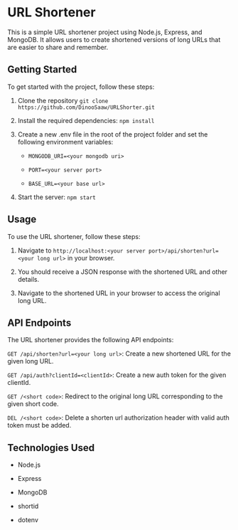 
  

# URL Shortener

  

This is a simple URL shortener project using Node.js, Express, and MongoDB. It allows users to create shortened versions of long URLs that are easier to share and remember.

  

## Getting Started

  

To get started with the project, follow these steps:

  

1. Clone the repository `git clone https://github.com/DinooSaaw/URLShorter.git`

  

2. Install the required dependencies: `npm install`

  

3. Create a new .env file in the root of the project folder and set the following environment variables:

  

	-  `MONGODB_URI=<your mongodb uri>`

	-  `PORT=<your server port>`

	-  `BASE_URL=<your base url>`

  

4. Start the server: `npm start`

  

## Usage

  

To use the URL shortener, follow these steps:

  

1. Navigate to `http://localhost:<your server port>/api/shorten?url=<your long url>` in your browser.

2. You should receive a JSON response with the shortened URL and other details.

3. Navigate to the shortened URL in your browser to access the original long URL.

  

## API Endpoints

  

The URL shortener provides the following API endpoints:

  

`GET /api/shorten?url=<your long url>`: Create a new shortened URL for the given long URL.

`GET /api/auth?clientId=<clientId>`: Create a new auth token for the given clientId.

  

`GET /<short code>`: Redirect to the original long URL corresponding to the given short code.

`DEL /<short code>`: Delete a shorten url authorization header with valid auth token must be added.

  

## Technologies Used

  

- Node.js

- Express

- MongoDB

- shortid

- dotenv
